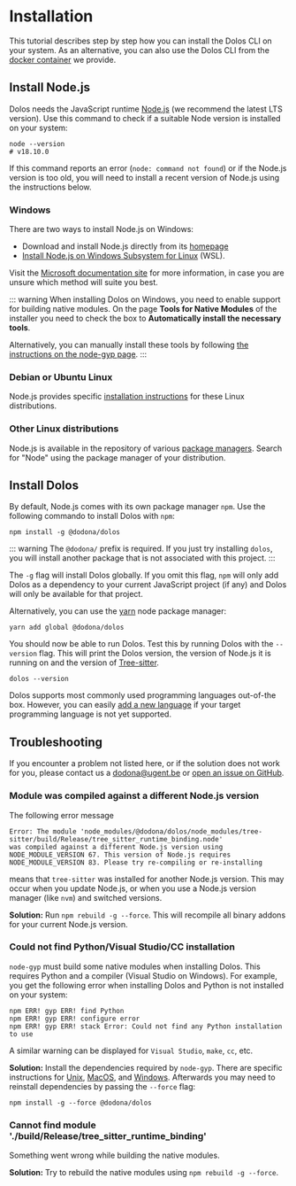 # Installation

This tutorial describes step by step how you can install the Dolos CLI on your system.
As an alternative, you can also use the Dolos CLI from the [docker container](./docker) we provide.

## Install Node.js

Dolos needs the JavaScript runtime [Node.js](https://nodejs.org/en/) (we recommend the latest LTS version).
Use this command to check if a suitable Node version is installed on your system:

```shell
node --version
# v18.10.0
```

If this command reports an error (`node: command not found`) or if the Node.js version is too old,
you will need to install a recent version of Node.js using the instructions below.

### Windows

There are two ways to install Node.js on Windows:

- Download and install Node.js directly from its [homepage](https://nodejs.org/en/)
- [Install Node.js on Windows Subsystem for Linux](https://docs.microsoft.com/en-us/windows/dev-environment/javascript/nodejs-on-wsl) (WSL).

Visit the [Microsoft documentation site](https://docs.microsoft.com/en-us/windows/dev-environment/javascript/nodejs-overview) for more information,
in case you are unsure which method will suite you best.

::: warning
When installing Dolos on Windows, you need to enable support for building native modules.
On the page **Tools for Native Modules** of the installer you need to check the box to **Automatically install the necessary tools**.

Alternatively, you can manually install these tools by following [the instructions on the node-gyp page](https://github.com/nodejs/node-gyp#on-windows).
:::

### Debian or Ubuntu Linux

Node.js provides specific [installation instructions](https://github.com/nodesource/distributions/blob/master/README.md#installation-instructions)
for these Linux distributions.

### Other Linux distributions

Node.js is available in the repository of various [package managers](https://nodejs.org/en/download/package-manager/).
Search for "Node" using the package manager of your distribution.

## Install Dolos

By default, Node.js comes with its own package manager `npm`.
Use the following commando to install Dolos with `npm`:

```shell
npm install -g @dodona/dolos
```

::: warning
The `@dodona/` prefix is required. 
If you just try installing `dolos`, you will install another package that is not associated with this project.
:::

The `-g` flag will install Dolos globally.
If you omit this flag, `npm` will only add Dolos as a dependency to your current JavaScript project (if any) and Dolos will only be available for that project.

Alternatively, you can use the [yarn](https://classic.yarnpkg.com/lang/en/) node package manager:

```shell
yarn add global @dodona/dolos
```

You should now be able to run Dolos.
Test this by running Dolos with the `--version` flag. 
This will print the Dolos version, the version of Node.js it is running on and the version of [Tree-sitter](https://tree-sitter.github.io/tree-sitter/).

```shell
dolos --version
```

Dolos supports most commonly used programming languages out-of-the box.
However, you can easily [add a new language](/guide/adding-languages#adding-a-new-language) if your target programming language is not yet supported.

## Troubleshooting

If you encounter a problem not listed here, or if the solution does not work for you,
please contact us a [dodona@ugent.be](mailto:dodona@ugent.be)
or [open an issue on GitHub](https://github.com/dodona-edu/dolos/issues/new).

### Module was compiled against a different Node.js version

The following error message

```
Error: The module 'node_modules/@dodona/dolos/node_modules/tree-sitter/build/Release/tree_sitter_runtime_binding.node'
was compiled against a different Node.js version using
NODE_MODULE_VERSION 67. This version of Node.js requires
NODE_MODULE_VERSION 83. Please try re-compiling or re-installing
```

means that `tree-sitter` was installed for another Node.js version.
This may occur when you update Node.js, or when you use a Node.js version manager (like `nvm`) and switched versions.

**Solution:** Run `npm rebuild -g --force`.
This will recompile all binary addons for your current Node.js version.

### Could not find Python/Visual Studio/CC installation

`node-gyp` must build some native modules when installing Dolos.
This requires Python and a compiler (Visual Studio on Windows).
For example, you get the following error when installing Dolos and Python is not installed on your system:

```
npm ERR! gyp ERR! find Python 
npm ERR! gyp ERR! configure error 
npm ERR! gyp ERR! stack Error: Could not find any Python installation to use
```

A similar warning can be displayed for `Visual Studio`, `make`, `cc`, etc.

**Solution:** Install the dependencies required by `node-gyp`.
There are specific instructions for
[Unix](https://github.com/nodejs/node-gyp#on-unix),
[MacOS](https://github.com/nodejs/node-gyp#on-macos),
and [Windows](https://github.com/nodejs/node-gyp#on-windows).
Afterwards you may need to reinstall dependencies by passing the `--force` flag:

```shell
npm install -g --force @dodona/dolos
```

### Cannot find module './build/Release/tree_sitter_runtime_binding'

Something went wrong while building the native modules.

**Solution:** Try to rebuild the native modules using `npm rebuild -g --force`.
